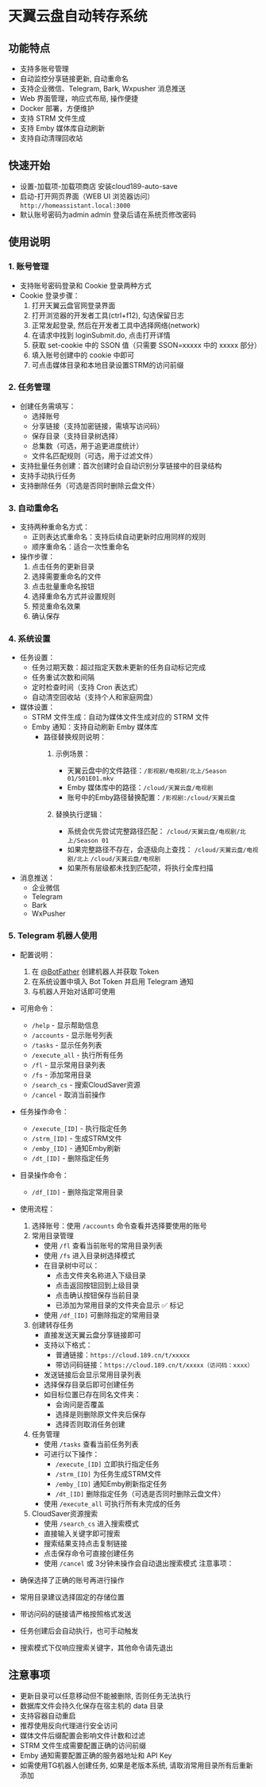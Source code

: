 #  天翼云盘自动转存系统

## 功能特点

- 支持多账号管理
- 自动监控分享链接更新, 自动重命名
- 支持企业微信、Telegram, Bark, Wxpusher 消息推送
- Web 界面管理，响应式布局, 操作便捷
- Docker 部署，方便维护
- 支持 STRM 文件生成
- 支持 Emby 媒体库自动刷新
- 支持自动清理回收站

## 快速开始

- 设置-加载项-加载项商店 安装cloud189-auto-save
- 启动-打开网页界面（WEB UI 浏览器访问）`http://homeassistant.local:3000`
- 默认账号密码为admin admin 登录后请在系统页修改密码

## 使用说明

### 1. 账号管理
- 支持账号密码登录和 Cookie 登录两种方式
- Cookie 登录步骤：
    1. 打开天翼云盘官网登录界面
    2. 打开浏览器的开发者工具(ctrl+f12), 勾选保留日志
    3. 正常发起登录, 然后在开发者工具中选择网络(network)
    4. 在请求中找到 loginSubmit.do, 点击打开详情
    5. 获取 set-cookie 中的 SSON 值（只需要 SSON=xxxxx 中的 xxxxx 部分）
    6. 填入账号创建中的 cookie 中即可
    7. 可点击媒体目录和本地目录设置STRM的访问前缀

### 2. 任务管理
- 创建任务需填写：
    - 选择账号
    - 分享链接（支持加密链接，需填写访问码）
    - 保存目录（支持目录树选择）
    - 总集数（可选，用于追更进度统计）
    - 文件名匹配规则（可选，用于过滤文件）
- 支持批量任务创建：首次创建时会自动识别分享链接中的目录结构
- 支持手动执行任务
- 支持删除任务（可选是否同时删除云盘文件）

### 3. 自动重命名
- 支持两种重命名方式：
    - 正则表达式重命名：支持后续自动更新时应用同样的规则
    - 顺序重命名：适合一次性重命名
- 操作步骤：
    1. 点击任务的更新目录
    2. 选择需要重命名的文件
    3. 点击批量重命名按钮
    4. 选择重命名方式并设置规则
    5. 预览重命名效果
    6. 确认保存

### 4. 系统设置
- 任务设置：
    - 任务过期天数：超过指定天数未更新的任务自动标记完成
    - 任务重试次数和间隔
    - 定时检查时间（支持 Cron 表达式）
    - 自动清空回收站（支持个人和家庭网盘）
- 媒体设置：
    - STRM 文件生成：自动为媒体文件生成对应的 STRM 文件
    - Emby 通知：支持自动刷新 Emby 媒体库
        - 路径替换规则说明：
            1. 示例场景：
                - 天翼云盘中的文件路径：`/影视剧/电视剧/北上/Season 01/S01E01.mkv`
                - Emby 媒体库中的路径：`/cloud/天翼云盘/电视剧`
                - 账号中的Emby路径替换配置：`/影视剧:/cloud/天翼云盘`

            2. 替换执行逻辑：
                - 系统会优先尝试完整路径匹配：
                  `/cloud/天翼云盘/电视剧/北上/Season 01`
                - 如果完整路径不存在，会逐级向上查找：
                  `/cloud/天翼云盘/电视剧/北上`
                  `/cloud/天翼云盘/电视剧`
                - 如果所有层级都未找到匹配项，将执行全库扫描
- 消息推送：
    - 企业微信
    - Telegram
    - Bark
    - WxPusher

### 5. Telegram 机器人使用
- 配置说明：
    1. 在 [@BotFather](https://t.me/BotFather) 创建机器人并获取 Token
    2. 在系统设置中填入 Bot Token 并启用 Telegram 通知
    3. 与机器人开始对话即可使用

- 可用命令：
    - `/help` - 显示帮助信息
    - `/accounts` - 显示账号列表
    - `/tasks` - 显示任务列表
    - `/execute_all` - 执行所有任务
    - `/fl` - 显示常用目录列表
    - `/fs` - 添加常用目录
    - `/search_cs` - 搜索CloudSaver资源
    - `/cancel` - 取消当前操作

- 任务操作命令：
    - `/execute_[ID]` - 执行指定任务
    - `/strm_[ID]` - 生成STRM文件
    - `/emby_[ID]` - 通知Emby刷新
    - `/dt_[ID]` - 删除指定任务

- 目录操作命令：
    - `/df_[ID]` - 删除指定常用目录

- 使用流程：
    1. 选择账号：使用 `/accounts` 命令查看并选择要使用的账号
    2. 常用目录管理
        - 使用 `/fl` 查看当前账号的常用目录列表
        - 使用 `/fs` 进入目录树选择模式
        - 在目录树中可以：
            * 点击文件夹名称进入下级目录
            * 点击返回按钮回到上级目录
            * 点击确认按钮保存当前目录
            * 已添加为常用目录的文件夹会显示 ✅ 标记
        - 使用 `/df_[ID]` 可删除指定的常用目录
    3. 创建转存任务
        - 直接发送天翼云盘分享链接即可
        - 支持以下格式：
            * 普通链接：`https://cloud.189.cn/t/xxxxx`
            * 带访问码链接：`https://cloud.189.cn/t/xxxxx（访问码：xxxx）`
        - 发送链接后会显示常用目录列表
        - 选择保存目录后即可创建任务
        - 如目标位置已存在同名文件夹：
            * 会询问是否覆盖
            * 选择是则删除原文件夹后保存
            * 选择否则取消任务创建
    4. 任务管理
        - 使用 `/tasks` 查看当前任务列表
        - 可进行以下操作：
            * `/execute_[ID]` 立即执行指定任务
            * `/strm_[ID]` 为任务生成STRM文件
            * `/emby_[ID]` 通知Emby刷新指定任务
            * `/dt_[ID]` 删除指定任务（可选是否同时删除云盘文件）
        - 使用 `/execute_all` 可执行所有未完成的任务
    5. CloudSaver资源搜索
        - 使用 `/search_cs` 进入搜索模式
        - 直接输入关键字即可搜索
        - 搜索结果支持点击复制链接
        - 点击保存命令可直接创建任务
        - 使用 `/cancel` 或 3分钟未操作会自动退出搜索模式
          注意事项：
- 确保选择了正确的账号再进行操作
- 常用目录建议选择固定的存储位置
- 带访问码的链接请严格按照格式发送
- 任务创建后会自动执行，也可手动触发
- 搜索模式下仅响应搜索关键字，其他命令请先退出

## 注意事项
- 更新目录可以任意移动但不能被删除, 否则任务无法执行
- 数据库文件会持久化保存在宿主机的 data 目录
- 支持容器自动重启
- 推荐使用反向代理进行安全访问
- 媒体文件后缀配置会影响文件计数和过滤
- STRM 文件生成需要配置正确的访问前缀
- Emby 通知需要配置正确的服务器地址和 API Key
- 如需使用TG机器人创建任务, 如果是老版本系统, 请取消常用目录所有后重新添加

